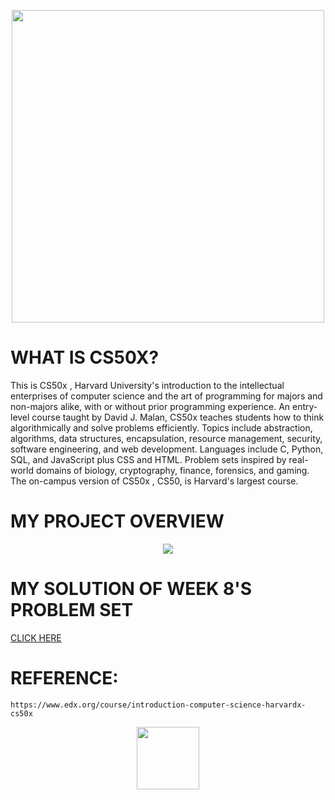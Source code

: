 <p align="center">
  <img src="https://user-images.githubusercontent.com/70703371/173491535-3ae4b2cc-2bf0-44c7-8ba1-fa41f8d07bec.png" width="500">
</p>

# WHAT IS CS50X?
This is CS50x , Harvard University's introduction to the intellectual enterprises of computer science and the art of programming for majors and non-majors alike, with or without prior programming experience. An entry-level course taught by David J. Malan, CS50x teaches students how to think algorithmically and solve problems efficiently. Topics include abstraction, algorithms, data structures, encapsulation, resource management, security, software engineering, and web development. Languages include C, Python, SQL, and JavaScript plus CSS and HTML. Problem sets inspired by real-world domains of biology, cryptography, finance, forensics, and gaming. The on-campus version of CS50x , CS50, is Harvard's largest course. 

# MY PROJECT OVERVIEW

<p align="center">
  <img src="https://user-images.githubusercontent.com/70703371/173976991-a213e51c-1a7b-45bf-bfad-948ae69f326c.png">
</p>

# MY SOLUTION OF WEEK 8'S PROBLEM SET

[CLICK HERE](https://jon-brandy.github.io/SAMPLE-CV-BY-BRANDY/)

# REFERENCE:
```
https://www.edx.org/course/introduction-computer-science-harvardx-cs50x
```

<p align="center">
  <img src = "https://user-images.githubusercontent.com/70703371/174728791-65340e7e-6f16-4a94-a3ec-dff4e5c56f26.png" width = "100">
</p>

